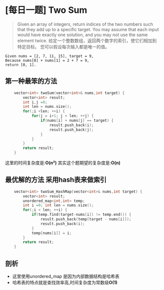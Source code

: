 #	[每日一题]  Two Sum




>	Given an array of integers, return indices of the two numbers such that they add up to a specific target.
>You may assume that each input would have exactly one solution, and you may not use the same element twice.
>给定一个整数数组，返回两个数字的索引，使它们相加到特定目标。
>您可以假设每次输入都是唯一的值。
```
Given nums = [2, 7, 11, 15], target = 9,
Because nums[0] + nums[1] = 2 + 7 = 9,
return [0, 1].
```

## 第一种最笨的方法

``` c++
	vector<int> twoSum(vector<int>& nums,int target) {
		vector<int> result;
		int i,j =0;
		int len = nums.size();
		for(;i <len; ++i) {
			for(j = i+1; j < len; ++j) {
				if(nums[i] + nums[j] == target) {
					result.push_back(i);
					result.push_back(j);
				}
			}
		}
		return result;
	}
```
这里的时间复杂度是:**O(n²)**
其实这个题期望的复杂度是:**O(n)**

##	最优解的方法 采用hash表来做索引
``` c++
	vector<int> twoSum_HashMap(vector<int>& nums,int target) {
        vector<int> result;
        unordered_map<int,int> temp;
        int i =0; int len = nums.size();
        for(;i < len; ++i) {
            if(temp.find(target-nums[i]) != temp.end()) {
                result.push_back(temp[target - nums[i]]);
                result.push_back(i);
            }
            temp[nums[i]] = i;
        }
        return result;
    }
```



##	剖析
*	这里使用unordered_map 是因为内部数据结构是哈希表
*	哈希表的特点就是查找效率高,时间复杂度为常数级**O(1)**
